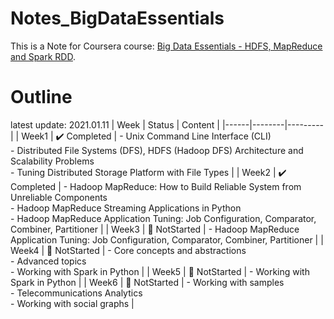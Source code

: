 # Notes_BigDataEssentials
This is a Note for Coursera course: [Big Data Essentials - HDFS, MapReduce and Spark RDD](https://www.coursera.org/learn/big-data-essentials/home/welcome).


# Outline
latest update: 2021.01.11
| Week | Status | Content |
|------|--------|---------|
| Week1 | :heavy_check_mark: Completed | - Unix Command Line Interface (CLI) <br> - Distributed File Systems (DFS), HDFS (Hadoop DFS) Architecture and Scalability Problems <br> - Tuning Distributed Storage Platform with File Types | 
| Week2 | :heavy_check_mark: Completed | - Hadoop MapReduce: How to Build Reliable System from Unreliable Components <br> - Hadoop MapReduce Streaming Applications in Python <br> - Hadoop MapReduce Application Tuning: Job Configuration, Comparator, Combiner, Partitioner | 
| Week3 | :pushpin: NotStarted | - Hadoop MapReduce Application Tuning: Job Configuration, Comparator, Combiner, Partitioner |
| Week4 | :pushpin: NotStarted | - Core concepts and abstractions <br> - Advanced topics <br> - Working with Spark in Python |
| Week5 | :pushpin: NotStarted | - Working with Spark in Python |
| Week6 | :pushpin: NotStarted | - Working with samples <br> - Telecommunications Analytics <br> - Working with social graphs |
